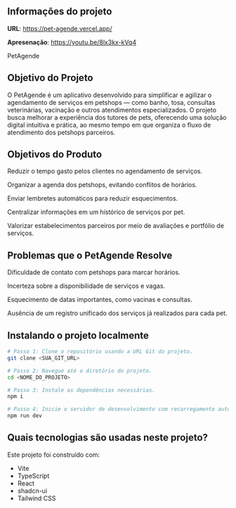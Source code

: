 ## Informações do projeto

**URL**: https://pet-agende.vercel.app/

**Apresenação**: https://youtu.be/8lx3kx-kVq4

 PetAgende
## Objetivo do Projeto

O PetAgende é um aplicativo desenvolvido para simplificar e agilizar o agendamento de serviços em petshops — como banho, tosa, consultas veterinárias, vacinação e outros atendimentos especializados. O projeto busca melhorar a experiência dos tutores de pets, oferecendo uma solução digital intuitiva e prática, ao mesmo tempo em que organiza o fluxo de atendimento dos petshops parceiros.

## Objetivos do Produto

Reduzir o tempo gasto pelos clientes no agendamento de serviços.

Organizar a agenda dos petshops, evitando conflitos de horários.

Enviar lembretes automáticos para reduzir esquecimentos.

Centralizar informações em um histórico de serviços por pet.

Valorizar estabelecimentos parceiros por meio de avaliações e portfólio de serviços.

## Problemas que o PetAgende Resolve

Dificuldade de contato com petshops para marcar horários.

Incerteza sobre a disponibilidade de serviços e vagas.

Esquecimento de datas importantes, como vacinas e consultas.

Ausência de um registro unificado dos serviços já realizados para cada pet.


## Instalando o projeto localmente

```sh
# Passo 1: Clone o repositório usando a URL Git do projeto.
git clone <SUA_GIT_URL>

# Passo 2: Navegue até o diretório do projeto.
cd <NOME_DO_PROJETO>

# Passo 3: Instale as dependências necessárias.
npm i

# Passo 4: Inicie o servidor de desenvolvimento com recarregamento automático e pré-visualização instantânea.
npm run dev
``` 

## Quais tecnologias são usadas neste projeto?

Este projeto foi construído com:

- Vite  
- TypeScript  
- React  
- shadcn-ui  
- Tailwind CSS
